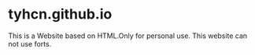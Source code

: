 # tyhcn.github.io
This is a Website based on HTML.Only for personal use.
This website can not use forts.
